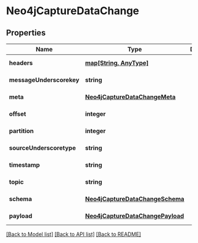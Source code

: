 # Neo4jCaptureDataChange

## Properties
Name | Type | Description | Notes
------------ | ------------- | ------------- | -------------
**headers** | [**map[String, AnyType]**](AnyType.md) |  | [default to null]
**messageUnderscorekey** | **string** |  | [default to null]
**meta** | [**Neo4jCaptureDataChangeMeta**](Neo4jCaptureDataChangeMeta.md) |  | [default to null]
**offset** | **integer** |  | [default to null]
**partition** | **integer** |  | [default to null]
**sourceUnderscoretype** | **string** |  | [default to null]
**timestamp** | **string** |  | [default to null]
**topic** | **string** |  | [default to null]
**schema** | [**Neo4jCaptureDataChangeSchema**](Neo4jCaptureDataChangeSchema.md) |  | [default to null]
**payload** | [**Neo4jCaptureDataChangePayload**](Neo4jCaptureDataChangePayload.md) |  | [default to null]

[[Back to Model list]](../README.md#documentation-for-models) [[Back to API list]](../README.md#documentation-for-api-endpoints) [[Back to README]](../README.md)


